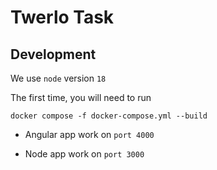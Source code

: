 # Twerlo Task

## Development

We use `node` version `18`

The first time, you will need to run

```
docker compose -f docker-compose.yml --build
```
- Angular app work on ```port 4000```

- Node app work on ```port 3000```
